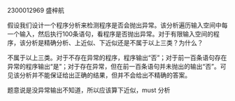 2300012969 盛梓航

假设我们设计一个程序分析来检测程序是否会抛出异常。该分析遍历输入空间中每一个输入，然后执行100条语句，看程序是否抛出异常。对于有限输入空间的程序，该分析是精确分析、上近似、下近似还是不属于以上三类？为什么？

不属于以上三类。对于不存在异常的程序，程序输出“否”；对于前一百条语句存在异常的程序输出“是”；对于存在异常，但在前一百条语句并未抛出的输出“否”。可见该分析并不能保证给出正确的结果，但并不会给出不精确的答案。


题意说是没异常输出不知道，所以应该算下近似，$\text{must}$ 分析
